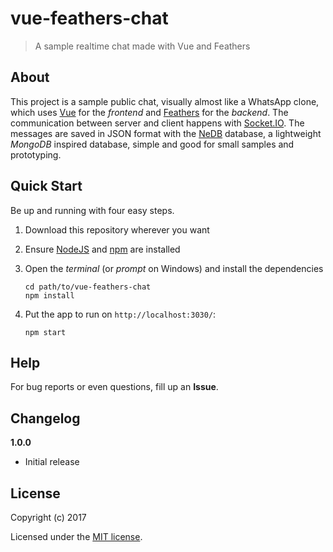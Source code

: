 # vue-feathers-chat

> A sample realtime chat made with Vue and Feathers

## About

This project is a sample public chat, visually almost like a WhatsApp clone, which uses [Vue](https://vuejs.org) for the _frontend_ and [Feathers](http://feathersjs.com/) for the _backend_. The communication between server and client happens with [Socket.IO](https://socket.io/). The messages are saved in JSON format with the [NeDB](https://www.mongodb.com/blog/post/nedb-a-lightweight-javascript-database-using) database, a lightweight _MongoDB_ inspired database, simple and good for small samples and prototyping.

## Quick Start

Be up and running with four easy steps.

1. Download this repository wherever you want
2. Ensure [NodeJS](https://nodejs.org/) and [npm](https://www.npmjs.com/) are installed
2. Open the _terminal_ (or _prompt_ on Windows) and install the dependencies
    
    ```
    cd path/to/vue-feathers-chat
    npm install
    ```

3. Put the app to run on `http://localhost:3030/`:
    
    ```
    npm start
    ```

## Help

For bug reports or even questions, fill up an **Issue**.

## Changelog

__1.0.0__

- Initial release

## License

Copyright (c) 2017

Licensed under the [MIT license](LICENSE).
